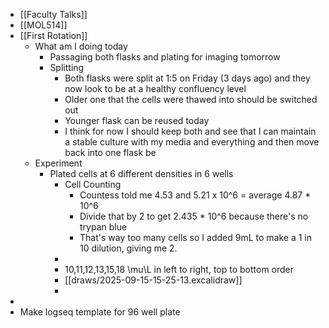 - [[Faculty Talks]]
- [[MOL514]]
- [[First Rotation]]
	- What am I doing today
		- Passaging both flasks and plating for imaging tomorrow
		- Splitting
			- Both flasks were split at 1:5 on Friday (3 days ago) and they now look to be at a healthy confluency level
			- Older one that the cells were thawed into should be switched out
			- Younger flask can be reused today
			- I think for now I should keep both and see that I can maintain a stable culture with my media and everything and then move back into one flask be
	- Experiment
		- Plated cells at 6 different densities in 6 wells
			- Cell Counting
				- Countess told me 4.53 and 5.21 x 10^6 = average 4.87 * 10^6
				- Divide that by 2 to get 2.435 * 10^6 because there's no trypan blue
				- That's way too many cells so I added 9mL to make a 1 in 10 dilution, giving me 2.
			-
			- 10,11,12,13,15,18 \mu\L in left to right, top to bottom order
			- [[draws/2025-09-15-15-25-13.excalidraw]]
			-
-
- Make logseq template for 96 well plate